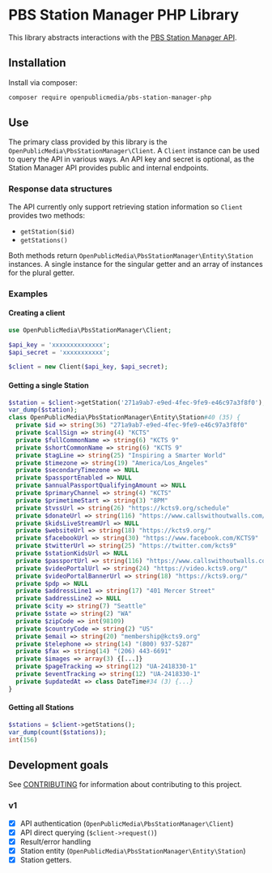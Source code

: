 # PBS Station Manager PHP Library

This library abstracts interactions with the 
[PBS Station Manager API](https://docs.pbs.org/display/SM/API).

## Installation

Install via composer:

```bash
composer require openpublicmedia/pbs-station-manager-php
```

## Use

The primary class provided by this library is the 
`OpenPublicMedia\PbsStationManager\Client`. A `Client` instance can be used to 
query the API in various ways. An API key and secret is optional, as the Station
Manager API provides public and internal endpoints.

### Response data structures

The API currently only support retrieving station information so `Client` 
provides two methods:

- `getStation($id)`
- `getStations()`

Both methods return `OpenPublicMedia\PbsStationManager\Entity\Station` instances.
A single instance for the singular getter and an array of instances for the 
plural getter.

### Examples

#### Creating a client

```php
use OpenPublicMedia\PbsStationManager\Client;

$api_key = 'xxxxxxxxxxxxxx';
$api_secret = 'xxxxxxxxxxx';

$client = new Client($api_key, $api_secret);
```

#### Getting a single Station

```php
$station = $client->getStation('271a9ab7-e9ed-4fec-9fe9-e46c97a3f8f0');
var_dump($station);
class OpenPublicMedia\PbsStationManager\Entity\Station#40 (35) {
  private $id => string(36) "271a9ab7-e9ed-4fec-9fe9-e46c97a3f8f0"
  private $callSign => string(4) "KCTS"
  private $fullCommonName => string(6) "KCTS 9"
  private $shortCommonName => string(6) "KCTS 9"
  private $tagLine => string(25) "Inspiring a Smarter World"
  private $timezone => string(19) "America/Los_Angeles"
  private $secondaryTimezone => NULL
  private $passportEnabled => NULL
  private $annualPassportQualifyingAmount => NULL
  private $primaryChannel => string(4) "KCTS"
  private $primetimeStart => string(3) "8PM"
  private $tvssUrl => string(26) "https://kcts9.org/schedule"
  private $donateUrl => string(116) "https://www.callswithoutwalls.com/pledgeCart3/?campaign=DF609D70-0D2E-4AE2-8F52-28B9EAE991E0&source=TV1AM-W1809--003"
  private $kidsLiveStreamUrl => NULL
  private $websiteUrl => string(18) "https://kcts9.org/"
  private $facebookUrl => string(30) "https://www.facebook.com/KCTS9"
  private $twitterUrl => string(25) "https://twitter.com/kcts9"
  private $stationKidsUrl => NULL
  private $passportUrl => string(116) "https://www.callswithoutwalls.com/pledgeCart3/?campaign=DF609D70-0D2E-4AE2-8F52-28B9EAE991E0&source=TV1AM-W1809--003"
  private $videoPortalUrl => string(24) "https://video.kcts9.org/"
  private $videoPortalBannerUrl => string(18) "https://kcts9.org/"
  private $pdp => NULL
  private $addressLine1 => string(17) "401 Mercer Street"
  private $addressLine2 => NULL
  private $city => string(7) "Seattle"
  private $state => string(2) "WA"
  private $zipCode => int(98109)
  private $countryCode => string(2) "US"
  private $email => string(20) "membership@kcts9.org"
  private $telephone => string(14) "(800) 937-5287"
  private $fax => string(14) "(206) 443-6691"
  private $images => array(3) {[...]}
  private $pageTracking => string(12) "UA-2418330-1"
  private $eventTracking => string(12) "UA-2418330-1"
  private $updatedAt => class DateTime#34 (3) {...}
}
```

#### Getting all Stations

```php
$stations = $client->getStations();
var_dump(count($stations));
int(156)
```

## Development goals

See [CONTRIBUTING](CONTRIBUTING.md) for information about contributing to
this project.

### v1

 - [x] API authentication (`OpenPublicMedia\PbsStationManager\Client`)
 - [x] API direct querying (`$client->request()`)
 - [x] Result/error handling
 - [x] Station entity (`OpenPublicMedia\PbsStationManager\Entity\Station`)
 - [x] Station getters.

